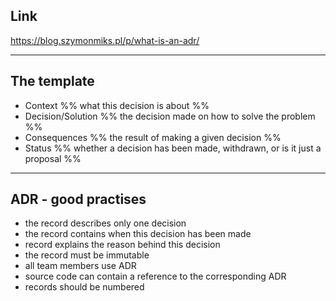 ## Link
https://blog.szymonmiks.pl/p/what-is-an-adr/

---
## The template
- Context
%% what this decision is about %%
- Decision/Solution
%% the decision made on how to solve the problem %%
- Consequences
%% the result of making a given decision %%
- Status
%% whether a decision has been made, withdrawn, or is it just a proposal 
%%

---
## ADR - good practises
- the record describes only one decision
- the record contains when this decision has been made
- record explains the reason behind this decision
- the record must be immutable
- all team members use ADR
- source code can contain a reference to the corresponding ADR
- records should be numbered